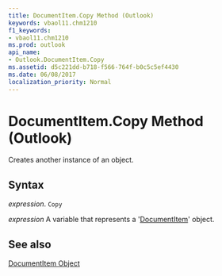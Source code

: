 ```yaml
---
title: DocumentItem.Copy Method (Outlook)
keywords: vbaol11.chm1210
f1_keywords:
- vbaol11.chm1210
ms.prod: outlook
api_name:
- Outlook.DocumentItem.Copy
ms.assetid: d5c221dd-b718-f566-764f-b0c5c5ef4430
ms.date: 06/08/2017
localization_priority: Normal
---
```



# DocumentItem.Copy Method (Outlook)

Creates another instance of an object.


## Syntax

_expression_. `Copy`

_expression_ A variable that represents a '[DocumentItem](Outlook.DocumentItem.md)' object.


## See also


[DocumentItem Object](Outlook.DocumentItem.md)


